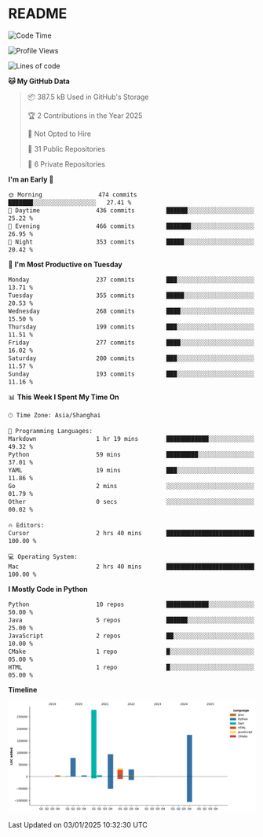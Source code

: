 # README

<!--START_SECTION:waka-->
![Code Time](http://img.shields.io/badge/Code%20Time-1%2C144%20hrs%2020%20mins-blue)

![Profile Views](http://img.shields.io/badge/Profile%20Views-0-blue)

![Lines of code](https://img.shields.io/badge/From%20Hello%20World%20I%27ve%20Written-705.0%20thousand%20lines%20of%20code-blue)

**🐱 My GitHub Data** 

> 📦 387.5 kB Used in GitHub's Storage 
 > 
> 🏆 2 Contributions in the Year 2025
 > 
> 🚫 Not Opted to Hire
 > 
> 📜 31 Public Repositories 
 > 
> 🔑 6 Private Repositories 
 > 
**I'm an Early 🐤** 

```text
🌞 Morning                474 commits         ███████░░░░░░░░░░░░░░░░░░   27.41 % 
🌆 Daytime                436 commits         ██████░░░░░░░░░░░░░░░░░░░   25.22 % 
🌃 Evening                466 commits         ███████░░░░░░░░░░░░░░░░░░   26.95 % 
🌙 Night                  353 commits         █████░░░░░░░░░░░░░░░░░░░░   20.42 % 
```
📅 **I'm Most Productive on Tuesday** 

```text
Monday                   237 commits         ███░░░░░░░░░░░░░░░░░░░░░░   13.71 % 
Tuesday                  355 commits         █████░░░░░░░░░░░░░░░░░░░░   20.53 % 
Wednesday                268 commits         ████░░░░░░░░░░░░░░░░░░░░░   15.50 % 
Thursday                 199 commits         ███░░░░░░░░░░░░░░░░░░░░░░   11.51 % 
Friday                   277 commits         ████░░░░░░░░░░░░░░░░░░░░░   16.02 % 
Saturday                 200 commits         ███░░░░░░░░░░░░░░░░░░░░░░   11.57 % 
Sunday                   193 commits         ███░░░░░░░░░░░░░░░░░░░░░░   11.16 % 
```


📊 **This Week I Spent My Time On** 

```text
🕑︎ Time Zone: Asia/Shanghai

💬 Programming Languages: 
Markdown                 1 hr 19 mins        ████████████░░░░░░░░░░░░░   49.32 % 
Python                   59 mins             █████████░░░░░░░░░░░░░░░░   37.01 % 
YAML                     19 mins             ███░░░░░░░░░░░░░░░░░░░░░░   11.86 % 
Go                       2 mins              ░░░░░░░░░░░░░░░░░░░░░░░░░   01.79 % 
Other                    0 secs              ░░░░░░░░░░░░░░░░░░░░░░░░░   00.02 % 

🔥 Editors: 
Cursor                   2 hrs 40 mins       █████████████████████████   100.00 % 

💻 Operating System: 
Mac                      2 hrs 40 mins       █████████████████████████   100.00 % 
```

**I Mostly Code in Python** 

```text
Python                   10 repos            ████████████░░░░░░░░░░░░░   50.00 % 
Java                     5 repos             ██████░░░░░░░░░░░░░░░░░░░   25.00 % 
JavaScript               2 repos             ██░░░░░░░░░░░░░░░░░░░░░░░   10.00 % 
CMake                    1 repo              █░░░░░░░░░░░░░░░░░░░░░░░░   05.00 % 
HTML                     1 repo              █░░░░░░░░░░░░░░░░░░░░░░░░   05.00 % 
```



**Timeline**

![Lines of Code chart](https://raw.githubusercontent.com/XeonHis/XeonHis/main/assets/bar_graph.png)


 Last Updated on 03/01/2025 10:32:30 UTC
<!--END_SECTION:waka-->
